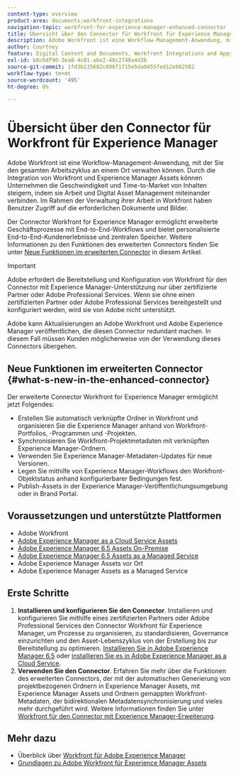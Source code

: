 ```yaml
---
content-type: overview
product-area: documents;workfront-integrations
navigation-topic: workfront-for-experience-manager-enhanced-connector
title: Übersicht über den Connector für Workfront für Experience Manager
description: Adobe Workfront ist eine Workflow-Management-Anwendung, mit der Sie den gesamten Arbeitszyklus an einem Ort verwalten können. Durch die Integration von Workfront und Experience Manager Assets können Unternehmen die Geschwindigkeit und Time-to-Market von Inhalten steigern, indem sie Arbeit und Digital Asset Management miteinander verbinden. Im Rahmen der Verwaltung ihrer Arbeit in Workfront haben Benutzer Zugriff auf die erforderlichen Dokumente und Bilder.
author: Courtney
feature: Digital Content and Documents, Workfront Integrations and Apps
exl-id: b0c6df90-3ea8-4c81-abe2-48c2748a4d2b
source-git-commit: 1fd3b135682c096f1715e5da0455fed12e882582
workflow-type: tm+mt
source-wordcount: '495'
ht-degree: 0%

---
```


# Übersicht über den Connector für Workfront für Experience Manager

<!-- Audited: 01/2024 -->

Adobe Workfront ist eine Workflow-Management-Anwendung, mit der Sie den gesamten Arbeitszyklus an einem Ort verwalten können. Durch die Integration von Workfront und Experience Manager Assets können Unternehmen die Geschwindigkeit und Time-to-Market von Inhalten steigern, indem sie Arbeit und Digital Asset Management miteinander verbinden. Im Rahmen der Verwaltung ihrer Arbeit in Workfront haben Benutzer Zugriff auf die erforderlichen Dokumente und Bilder.

Der Connector Workfront for Experience Manager ermöglicht erweiterte Geschäftsprozesse mit End-to-End-Workflows und bietet personalisierte End-to-End-Kundenerlebnisse und zentralen Speicher. Weitere Informationen zu den Funktionen des erweiterten Connectors finden Sie unter [Neue Funktionen im erweiterten Connector](#what-s-new-in-the-enhanced-connector) in diesem Artikel.

>[!IMPORTANT]
>
>Adobe erfordert die Bereitstellung und Konfiguration von Workfront für den Connector mit Experience Manager-Unterstützung nur über zertifizierte Partner oder Adobe Professional Services. Wenn sie ohne einen zertifizierten Partner oder Adobe Professional Services bereitgestellt und konfiguriert werden, wird sie von Adobe nicht unterstützt.
>
>Adobe kann Aktualisierungen an Adobe Workfront und Adobe Experience Manager veröffentlichen, die diesen Connector redundant machen. In diesem Fall müssen Kunden möglicherweise von der Verwendung dieses Connectors übergehen.

## Neue Funktionen im erweiterten Connector {#what-s-new-in-the-enhanced-connector}

Der erweiterte Connector Workfront for Experience Manager ermöglicht jetzt Folgendes:

* Erstellen Sie automatisch verknüpfte Ordner in Workfront und organisieren Sie die Experience Manager anhand von Workfront-Portfolios, -Programmen und -Projekten.
* Synchronisieren Sie Workfront-Projektmetadaten mit verknüpften Experience Manager-Ordnern.
* Verwenden Sie Experience Manager-Metadaten-Updates für neue Versionen.
* Legen Sie mithilfe von Experience Manager-Workflows den Workfront-Objektstatus anhand konfigurierbarer Bedingungen fest.
* Publish-Assets in der Experience Manager-Veröffentlichungsumgebung oder in Brand Portal.

## Voraussetzungen und unterstützte Plattformen

* Adobe Workfront
* [Adobe Experience Manager as a Cloud Service Assets](https://helpx.adobe.com/legal/product-descriptions/adobe-experience-manager-cloud-service.html)
* [Adobe Experience Manager 6.5 Assets On-Premise](https://helpx.adobe.com/legal/product-descriptions/adobe-experience-manager-on-premise.html)
* [Adobe Experience Manager 6.5 Assets as a Managed Service](https://helpx.adobe.com/legal/product-descriptions/adobe-experience-manager-managed-services.html)
* Adobe Experience Manager Assets vor Ort
* Adobe Experience Manager Assets as a Managed Service

## Erste Schritte

1. **Installieren und konfigurieren Sie den Connector**. Installieren und konfigurieren Sie mithilfe eines zertifizierten Partners oder Adobe Professional Services den Connector Workfront für Experience Manager, um Prozesse zu organisieren, zu standardisieren, Governance einzurichten und den Asset-Lebenszyklus von der Erstellung bis zur Bereitstellung zu optimieren. [Installieren Sie in Adobe Experience Manager 6.5](https://experienceleague.adobe.com/docs/experience-manager-65/assets/integrations/workfront-integrations.html) oder [installieren Sie es in Adobe Experience Manager as a Cloud Service](https://experienceleague.adobe.com/docs/experience-manager-cloud-service/assets/integrations/workfront-connector-install.html).
1. **Verwenden Sie den Connector**. Erfahren Sie mehr über die Funktionen des erweiterten Connectors, der mit der automatischen Generierung von projektbezogenen Ordnern in Experience Manager Assets, mit Experience Manager Assets und Ordnern gemappten Workfront-Metadaten, der bidirektionalen Metadatensynchronisierung und vieles mehr durchgeführt wird. Weitere Informationen finden Sie unter [Workfront für den Connector mit Experience Manager-Erweiterung](../../../documents/workfront-and-experience-manager-integrations/workfront-for-experience-manager-enhanced-connector/workfront-for-aem-enhanced-connector.md).

## Mehr dazu

* Überblick über [Workfront für Adobe Experience Manager](https://www.workfront.com/integrations/adobe/experience-manager)
* [Grundlagen zu Adobe Workfront für Experience Manager Assets](../../../documents/adobe-workfront-for-experience-manager-assets-essentials/workfront-for-aem-asset-essentials.md)
